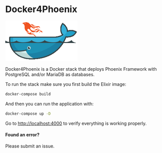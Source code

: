 # Docker4Phoenix
![Docker](https://raw.githubusercontent.com/zvonimirr/docker4phoenix/master/priv/static/images/phoenix.png)

Docker4Phoenix is a Docker stack that deploys Phoenix Framework with PostgreSQL and/or MariaDB as databases.

To run the stack make sure you first build the Elixir image:
```bash
docker-compose build
```
And then you can run the application with:
```bash
docker-compose up -D
```
Go to [http://localhost:4000](http://localhost:4000) to verify everything is working properly.

#### Found an error?
Please submit an issue.
